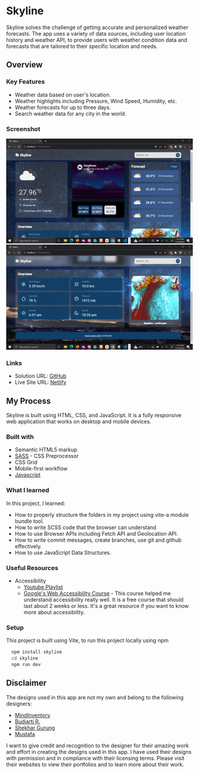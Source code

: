 # **Skyline**
Skyline solves the challenge of getting accurate and personalized weather forecasts. The app uses a variety of data sources, including user location history and weather API, to provide users with weather condition data and forecasts that are tailored to their specific location and needs.

## Overview

### Key Features
- Weather data based on user's location.
- Weather highlights including Pressure, Wind Speed, Humidity, etc.
- Weather forecasts for up to three days. 
- Search weather data for any city in the world.

### Screenshot
![](./public/screenshot.png)
![](./public/screenshot-1.png)

### Links

- Solution URL: [GitHub](https://github.com/Owanate/skyline)
- Live Site URL: [Netlify]()

## My Process
Skyline is built using HTML, CSS, and JavaScript. It is a fully responsive web application that works on desktop and mobile devices.

### Built with

- Semantic HTML5 markup
- [SASS](https://sass-lang.com/guide/) - CSS Preprocessor 
- CSS Grid
- Mobile-first workflow
- [Javascript](https://javascript.info)

### What I learned
In this project, I learned: 
- How to properly structure the folders in my project using vite-a module bundle tool.
- How to write SCSS code that the browser can understand
- How to use Browser APIs including Fetch API and Geolocation API.
- How to write commit messages, create branches, use git and github effectively.
- How to use JavaScript Data Structures.

### Useful Resources
- Accessibility
    - [Youtube Playlist](https://www.youtube.com/playlist?list=PLNYkxOF6rcICWx0C9LVWWVqvHlYJyqw7g)
    - [Google's Web Accessibility Course](https://www.udacity.com/course/web-accessibility--ud891) - This course helped me understand accessibility really well. It is a free course that should last about 2 weeks or less. It's a great resource if you want to know more about accessibility.

### Setup 
This project is built using Vite, to run this project locally using npm 

```bash
  npm install skyline
  cd skyline
  npm run dev
```

## Disclaimer
The designs used in this app are not my own and belong to the following designers:
- [MindInventory](https://dribbble.com/shots/19207866-Weather-Forecast-Dashboard)
- [Budiarti R.](https://dribbble.com/shots/16833006-Weather-App-Dashboard-Design)
- [Shekhar Gurung](https://dribbble.com/shots/19815580-Weather-with-more)
- [Mustafa](https://dribbble.com/shots/22491548-Weather-App-Dark-Mode)

I want to give credit and recognition to the designer for their amazing work and effort in creating the designs used in this app. I have used their designs with permission and in compliance with their licensing terms. Please visit their websites to view their portfolios and to learn more about their work.